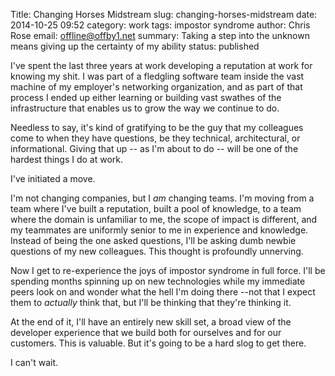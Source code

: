 Title: Changing Horses Midstream
slug: changing-horses-midstream
date: 2014-10-25 09:52
category: work
tags: impostor syndrome
author: Chris Rose
email: offline@offby1.net
summary: Taking a step into the unknown means giving up the certainty of my ability
status: published

I\'ve spent the last three years at work developing a reputation at work for knowing my shit. I was part of a fledgling software team inside the vast machine of my employer\'s networking organization, and as part of that process I ended up either learning or building vast swathes of the infrastructure that enables us to grow the way we continue to do.

Needless to say, it\'s kind of gratifying to be the guy that my colleagues come to when they have questions, be they technical, architectural, or informational. Giving that up \-- as I\'m about to do \-- will be one of the hardest things I do at work.

I\'ve initiated a move.

I\'m not changing companies, but I *am* changing teams. I\'m moving from a team where I\'ve built a reputation, built a pool of knowledge, to a team where the domain is unfamiliar to me, the scope of impact is different, and my teammates are uniformly senior to me in experience and knowledge. Instead of being the one asked questions, I\'ll be asking dumb newbie questions of my new colleagues. This thought is profoundly unnerving.

Now I get to re-experience the joys of impostor syndrome in full force. I\'ll be spending months spinning up on new technologies while my immediate peers look on and wonder what the hell I\'m doing there \--not that I expect them to *actually* think that, but I\'ll be thinking that they\'re thinking it.

At the end of it, I\'ll have an entirely new skill set, a broad view of the developer experience that we build both for ourselves and for our customers. This is valuable. But it\'s going to be a hard slog to get there.

I can\'t wait.

